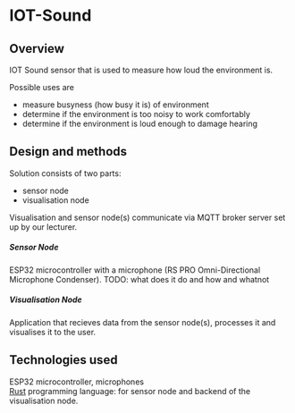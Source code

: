 # IOT-Sound
## Overview
IOT Sound sensor that is used to measure how loud the environment is.  

Possible uses are
- measure busyness (how busy it is) of environment
- determine if the environment is too noisy to work comfortably
- determine if the environment is loud enough to damage hearing

## Design and methods
Solution consists of two parts:
- sensor node
- visualisation node

Visualisation and sensor node(s) communicate via MQTT broker server set up by our lecturer.

##### Sensor Node
ESP32 microcontroller with a microphone (RS PRO Omni-Directional Microphone Condenser).
TODO: what does it do and how and whatnot

##### Visualisation Node
Application that recieves data from the sensor node(s), processes it and visualises it to the user.

## Technologies used
ESP32 microcontroller, microphones  
[Rust](https://www.rust-lang.org/) programming language: for sensor node and backend of the visualisation node.
